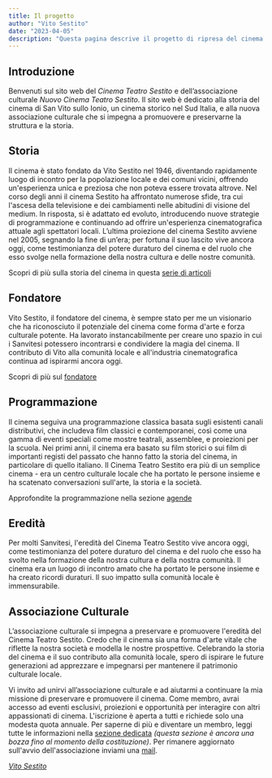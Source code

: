 ```yaml
---
title: Il progetto
author: "Vito Sestito"
date: "2023-04-05"
description: "Questa pagina descrive il progetto di ripresa del cinema e riassume gli argomenti."
---
```


## Introduzione
Benvenuti sul sito web del *Cinema Teatro Sestito* e dell’associazione culturale *Nuovo Cinema Teatro Sestito*. Il sito web è dedicato alla storia del cinema di San Vito sullo Ionio, un cinema storico nel Sud Italia, e alla nuova associazione culturale che si impegna a promuovere e preservarne la struttura e la storia.

## Storia

Il cinema è stato fondato da Vito Sestito nel 1946, diventando rapidamente luogo di incontro per la popolazione locale e dei comuni vicini, offrendo un'esperienza unica e preziosa che non poteva essere trovata altrove. Nel corso degli anni il cinema Sestito ha affrontato numerose sfide, tra cui l'ascesa della televisione e dei cambiamenti nelle abitudini di visione del medium. In risposta, si è adattato ed evoluto, introducendo nuove strategie di programmazione e continuando ad offrire un'esperienza cinematografica attuale agli spettatori locali. L’ultima proiezione del cinema Sestito avviene nel 2005, segnando la fine di un’era; per fortuna il suo lascito vive ancora oggi, come testimonianza del potere duraturo del cinema e del ruolo che esso svolge nella formazione della nostra cultura e delle nostre comunità.

Scopri di più sulla storia del cinema in questa [serie di articoli](/categories/storia/)

## Fondatore

Vito Sestito, il fondatore del cinema, è sempre stato per me un visionario che ha riconosciuto il potenziale del cinema come forma d'arte e forza culturale potente. Ha lavorato instancabilmente per creare uno spazio in cui i Sanvitesi potessero incontrarsi e condividere la magia del cinema. Il contributo di Vito alla comunità locale e all'industria cinematografica continua ad ispirarmi ancora oggi.

Scopri di più sul [fondatore](/2023/04/20/la-storia-di-vito-sestito/)

## Programmazione

Il cinema seguiva una programmazione classica basata sugli esistenti canali distributivi, che includeva film classici e contemporanei, così come una gamma di eventi speciali come mostre teatrali, assemblee, e proiezioni per la scuola. Nei primi anni, il cinema era basato su film storici o sui film di importanti registi del passato che hanno fatto la storia del cinema, in particolare di quello italiano. Il Cinema Teatro Sestito era più di un semplice cinema - era un centro culturale locale che ha portato le persone insieme e ha scatenato conversazioni sull'arte, la storia e la società.

Approfondite la programmazione nella sezione [agende](/agende/)

## Eredità

Per molti Sanvitesi, l'eredità del Cinema Teatro Sestito vive ancora oggi, come testimonianza del potere duraturo del cinema e del ruolo che esso ha svolto nella formazione della nostra cultura e della nostra comunità. Il cinema era un luogo di incontro amato che ha portato le persone insieme e ha creato ricordi duraturi. Il suo impatto sulla comunità locale è immensurabile.

## Associazione Culturale

L’associazione culturale si impegna a preservare e promuovere l'eredità del Cinema Teatro Sestito. Credo che il cinema sia una forma d'arte vitale che riflette la nostra società e modella le nostre prospettive. Celebrando la storia del cinema e il suo contributo alla comunità locale, spero di ispirare le future generazioni ad apprezzare e impegnarsi per mantenere il patrimonio culturale locale.

Vi invito ad unirvi all’associazione culturale e ad aiutarmi a continuare la mia missione di preservare e promuovere il cinema. Come membro, avrai accesso ad eventi esclusivi, proiezioni e opportunità per interagire con altri appassionati di cinema. L'iscrizione è aperta a tutti e richiede solo una modesta quota annuale. Per saperne di più e diventare un membro, leggi tutte le informazioni nella [sezione dedicata](/association/) *(questa sezione è ancora una bozza fino al momento della costituzione)*. Per rimanere aggiornato sull'avvio dell'associazione inviami una [mail](mailto:whatswrongintown@gmail.com).

*[Vito Sestito](/chisono/)*

